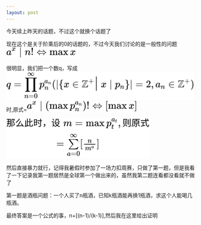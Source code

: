 ```yaml
---
layout: post
---
```

今天续上昨天的话题，不过这个就换个话题了

现在这个是关于阶乘后的0的话题的，不过今天我们讨论的是一般性的问题![](/assets/img/q.svg)

很明显，我们把一个数q，写成![](/assets/img/prime.svg)时,原式=![](/assets/img/newque.svg)

![](/assets/img/real&#32;problem.svg)
  
然后直接暴力就行，记得我暑假时参加了一场力扣周赛，只做了第一题，但是我看了一下记录我第一题居然是全球第一个做出来的，虽然我第二题连看都没看就不做了
  
第一题是酒瓶问题：一个人买了n瓶酒，已知k瓶酒能再换1瓶酒，求这个人能喝几瓶酒。

最终答案是一个公式的事，n+[(n-1)/(k-1)],然后我在这里给出证明